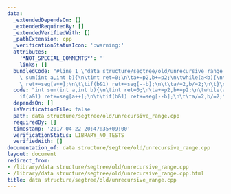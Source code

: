 ```yaml
---
data:
  _extendedDependsOn: []
  _extendedRequiredBy: []
  _extendedVerifiedWith: []
  _pathExtension: cpp
  _verificationStatusIcon: ':warning:'
  attributes:
    '*NOT_SPECIAL_COMMENTS*': ''
    links: []
  bundledCode: "#line 1 \"data structure/segtree/old/unrecursive_range.cpp\"\nint\
    \ sum(int a,int b){\n\tint ret=0;\n\ta+=p2,b+=p2;\n\twhile(a<b){\n\t\tif(a&1)\
    \ ret+=seg[a++];\n\t\tif(b&1) ret+=seg[--b];\n\t\ta/=2,b/=2;\n\t}\n}\n"
  code: "int sum(int a,int b){\n\tint ret=0;\n\ta+=p2,b+=p2;\n\twhile(a<b){\n\t\t\
    if(a&1) ret+=seg[a++];\n\t\tif(b&1) ret+=seg[--b];\n\t\ta/=2,b/=2;\n\t}\n}"
  dependsOn: []
  isVerificationFile: false
  path: data structure/segtree/old/unrecursive_range.cpp
  requiredBy: []
  timestamp: '2017-04-22 20:47:35+09:00'
  verificationStatus: LIBRARY_NO_TESTS
  verifiedWith: []
documentation_of: data structure/segtree/old/unrecursive_range.cpp
layout: document
redirect_from:
- /library/data structure/segtree/old/unrecursive_range.cpp
- /library/data structure/segtree/old/unrecursive_range.cpp.html
title: data structure/segtree/old/unrecursive_range.cpp
---
```

